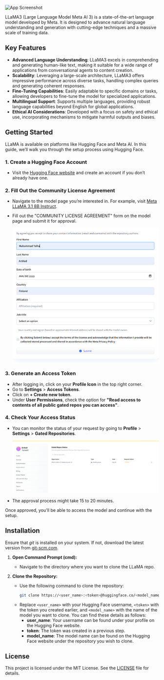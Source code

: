 ![App Screenshot](https://ollama.com/public/blog/meta-ollama-llama3.png)

LLaMA3 (Large Language Model Meta AI 3) is a state-of-the-art language model developed by Meta. It is designed to advance natural language understanding and generation with cutting-edge techniques and a massive scale of training data.

## Key Features

- **Advanced Language Understanding**: LLaMA3 excels in comprehending and generating human-like text, making it suitable for a wide range of applications from conversational agents to content creation.
- **Scalability**: Leveraging a large-scale architecture, LLaMA3 offers impressive performance across diverse tasks, handling complex queries and generating coherent responses.
- **Fine-Tuning Capabilities**: Easily adaptable to specific domains or tasks, allowing developers to fine-tune the model for specialized applications.
- **Multilingual Support**: Supports multiple languages, providing robust language capabilities beyond English for global applications.
- **Ethical AI Considerations**: Developed with a focus on safety and ethical use, incorporating mechanisms to mitigate harmful outputs and biases.

## Getting Started

LLaMA is available on platforms like Hugging Face and Meta AI. In this guide, we’ll walk you through the setup process using Hugging Face.

### 1. Create a Hugging Face Account

- Visit the [Hugging Face website](https://huggingface.co/) and create an account if you don’t already have one.

### 2. Fill Out the Community License Agreement

- Navigate to the model page you’re interested in. For example, visit [Meta LLaMA 3.1 8B Instruct](https://huggingface.co/meta-llama/Meta-Llama-3.1-8B-Instruct).
- Fill out the "COMMUNITY LICENSE AGREEMENT" form on the model page and submit it for approval.

  ![Community License Agreement](https://github.com/talha469/Documentation/blob/main/Common/Media/Llama3form.png?raw=true)

### 3. Generate an Access Token

- After logging in, click on your **Profile Icon** in the top right corner.
- Go to **Settings** > **Access Tokens**.
- Click on **+ Create new token**.
- Under **User Permissions**, check the option for **"Read access to contents of all public gated repos you can access"**.

### 4. Check Your Access Status

- You can monitor the status of your request by going to **Profile** > **Settings** > **Gated Repositories**.

  ![Access Status](https://github.com/talha469/Documentation/blob/main/Common/Media/LLamaPending.png?raw=true)

- The approval process might take 15 to 20 minutes.

Once approved, you'll be able to access the model and continue with the setup.

## Installation

Ensure that *git* is installed on your system. If not, download the latest version from [git-scm.com](https://git-scm.com/).

1. **Open Command Prompt (cmd):**
   - Navigate to the directory where you want to clone the LLaMA repo.

2. **Clone the Repository:**
   - Use the following command to clone the repository:
     ```sh
     git clone https://<user_name>:<token>@huggingface.co/<model_name>
     ```
   - Replace `<user_name>` with your Hugging Face username, `<token>` with the token you created earlier, and `<model_name>` with the name of the model you want to clone. You can find these details as follows:
     - **user_name**: Your username can be found under your profile on the Hugging Face website.
     - **token**: The token was created in a previous step.
     - **model_name**: The model name can be found on the Hugging Face website under the repository you wish to clone.

## License

This project is licensed under the MIT License. See the [LICENSE](LICENSE) file for details.
